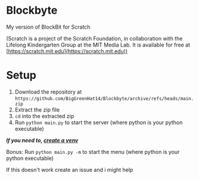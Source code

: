 # Blockbyte
My version of BlockBit for Scratch


(Scratch is a project of the Scratch Foundation, in collaboration with the Lifelong Kindergarten Group at the MIT Media Lab. It is available for free at [https://scratch.mit.edu](https://scratch.mit.edu))

# Setup
1. Download the repository at `https://github.com/BigGreenHat14/Blockbyte/archive/refs/heads/main.zip`
2. Extract the zip file
3. `cd` into the extracted zip
4. Run `python main.py` to start the server (where python is your python executable)

***If you need to, [create a venv](https://www.w3schools.com/python/python_virtualenv.asp)***

Bonus:
Run `python main.py -m` to start the menu (where python is your python executable)

If this doesn't work create an issue and i might help
